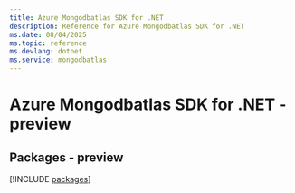 ```yaml
---
title: Azure Mongodbatlas SDK for .NET
description: Reference for Azure Mongodbatlas SDK for .NET
ms.date: 08/04/2025
ms.topic: reference
ms.devlang: dotnet
ms.service: mongodbatlas
---
```

# Azure Mongodbatlas SDK for .NET - preview
## Packages - preview
[!INCLUDE [packages](mongodbatlas-index.md)]